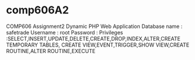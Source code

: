 # comp606A2
COMP606 Assignment2
Dynamic PHP Web Application
Database name : safetrade
Username : root
Password : 
Privileges :SELECT,INSERT,UPDATE,DELETE,CREATE,DROP,INDEX,ALTER,CREATE TEMPORARY TABLES, CREATE VIEW,EVENT,TRIGGER,SHOW VIEW,CREATE ROUTINE,ALTER ROUTINE,EXECUTE